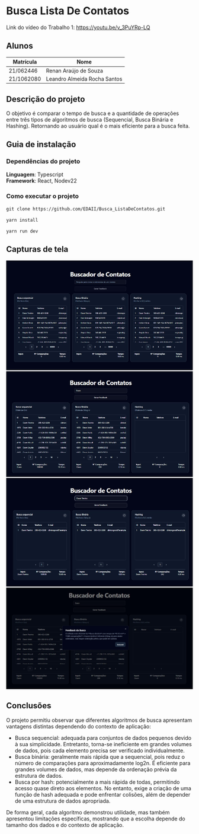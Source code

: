 # Busca Lista De Contatos

Link do vídeo do Trabalho 1: https://youtu.be/v_3PuYRp-LQ

## Alunos  
| Matrícula | Nome |  
|-----------------------|---------------------|  
| 21/062446 | Renan Araújo de Souza |  
| 21/1062080 | Leandro Almeida Rocha Santos | 

## Descrição do projeto
O objetivo é comparar o tempo de busca e a quantidade de operações entre três tipos de algoritmos de busca (Sequencial, Busca Binária e Hashing). Retornando ao usuário qual é o mais eficiente para a busca feita.

## Guia de instalação

### Dependências do projeto

**Linguagem**: Typescript<br>
**Framework**: React, Nodev22

### Como executar o projeto

```
git clone https://github.com/EDAII/Busca_ListaDeContatos.git
```

```
yarn install
```

```
yarn run dev
```

## Capturas de tela

<img src="https://raw.githubusercontent.com/EDAII/Busca_ListaDeContatos/refs/heads/main/public/busca1.jpg" alt="Screenshot 01" />
<img src="https://raw.githubusercontent.com/EDAII/Busca_ListaDeContatos/refs/heads/main/public/busca2.jpg" alt="Screenshot 02" />
<img src="https://raw.githubusercontent.com/EDAII/Busca_ListaDeContatos/refs/heads/main/public/busca3.jpg" alt="Screenshot 03" />
<img src="https://raw.githubusercontent.com/EDAII/Busca_ListaDeContatos/refs/heads/main/public/busca4.jpg" alt="Screenshot 04" />

## Conclusões
O projeto permitiu observar que diferentes algoritmos de busca apresentam vantagens distintas dependendo do contexto de aplicação:
- Busca sequencial: adequada para conjuntos de dados pequenos devido à sua simplicidade. Entretanto, torna-se ineficiente em grandes volumes de dados, pois cada elemento precisa ser verificado individualmente.
- Busca binária: geralmente mais rápida que a sequencial, pois reduz o número de comparações para aproximadamente log2​n. É eficiente para grandes volumes de dados, mas depende da ordenação prévia da estrutura de dados.
- Busca por hash: potencialmente a mais rápida de todas, permitindo acesso quase direto aos elementos. No entanto, exige a criação de uma função de hash adequada e pode enfrentar colisões, além de depender de uma estrutura de dados apropriada.

De forma geral, cada algoritmo demonstrou utilidade, mas também apresentou limitações específicas, mostrando que a escolha depende do tamanho dos dados e do contexto de aplicação.

